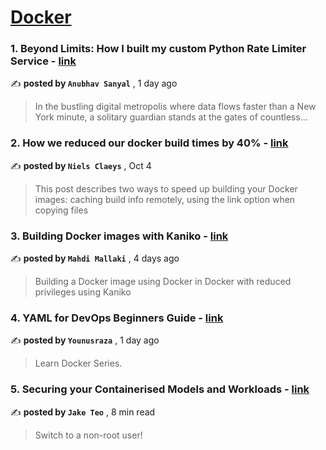 
<h1><a href=https://medium.com/tag/docker/recommended target="_blank" rel="noopener noreferrer">Docker</a></h1>
<h3>1. Beyond Limits: How I built my custom Python Rate Limiter Service - <a href=https://medium.com/@anubhavsanyal/beyond-limits-how-i-built-my-custom-python-rate-limiter-service-a5761acb7883?source=tag_recommended_feed---------0-84----------docker----------18e62c04_4775_45f0_9d08_92ac86b71810------- target="_blank" rel="noopener noreferrer">link</a></h3>

✍️ **posted by `Anubhav Sanyal`** <date> , 1 day ago</date>

<blockquote>In the bustling digital metropolis where data flows faster than a New York minute, a solitary guardian stands at the gates of countless…</blockquote>

<h3>2. How we reduced our docker build times by 40% - <a href=https://medium.com/datamindedbe/how-we-reduced-our-docker-build-times-by-40-afea7b7f5fe7?source=tag_recommended_feed---------1-107----------docker----------18e62c04_4775_45f0_9d08_92ac86b71810------- target="_blank" rel="noopener noreferrer">link</a></h3>

✍️ **posted by `Niels Claeys`** <date> , Oct 4</date>

<blockquote>This post describes two ways to speed up building your Docker images: caching build info remotely, using the link option when copying files</blockquote>

<h3>3. Building Docker images with Kaniko - <a href=https://medium.com/itnext/building-docker-images-with-kaniko-6859bdb893f6?source=tag_recommended_feed---------2-85----------docker----------18e62c04_4775_45f0_9d08_92ac86b71810------- target="_blank" rel="noopener noreferrer">link</a></h3>

✍️ **posted by `Mahdi Mallaki`** <date> , 4 days ago</date>

<blockquote>Building a Docker image using Docker in Docker with reduced privileges using Kaniko</blockquote>

<h3>4. YAML for DevOps Beginners Guide - <a href=https://medium.com/@younusraza909/yaml-for-devops-3d25d2455ed2?source=tag_recommended_feed---------3-84----------docker----------18e62c04_4775_45f0_9d08_92ac86b71810------- target="_blank" rel="noopener noreferrer">link</a></h3>

✍️ **posted by `Younusraza`** <date> , 1 day ago</date>

<blockquote>Learn Docker Series.</blockquote>

<h3>5. Securing your Containerised Models and Workloads - <a href=https://medium.com/towards-data-science/securing-your-containerised-models-and-workloads-3bff4d90a07b?source=tag_recommended_feed---------4-107----------docker----------18e62c04_4775_45f0_9d08_92ac86b71810------- target="_blank" rel="noopener noreferrer">link</a></h3>

✍️ **posted by `Jake Teo`** <date> , 8 min read</date>

<blockquote>Switch to a non-root user!</blockquote>


